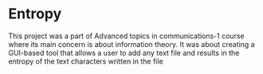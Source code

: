 # Entropy 
This project was a part of Advanced topics in communications-1 course where its main concern is about information theory. It was about creating a GUI-based tool that allows a user to add any text file and results in the entropy of the text characters written in the file
